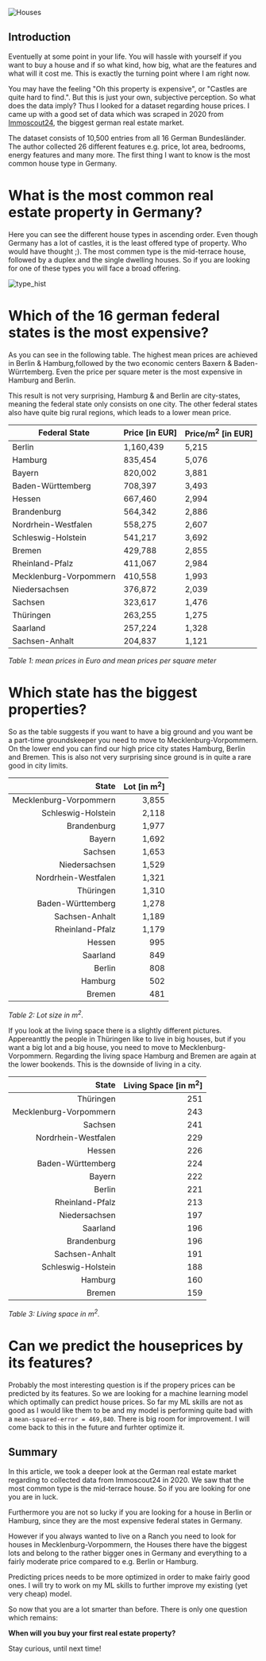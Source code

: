 ![Houses](/udacityhouseprices/docs/assets/houses.jpg)
## Introduction

Eventuelly at some point in your life.  You will hassle with yourself if you want to buy a house and if so what kind, how big, what are the features and what will it cost me. This is exactly the turning point where I am right now.

You may have the feeling "Oh this property is expensive", or "Castles are quite hard to find.". But this is just your own, subjective perception. So what does the data imply?
Thus I looked for a dataset regarding house prices. I came up with a good set of data which was scraped in 2020 from [Immoscout24](https://www.immobilienscout24.de/), the biggest german real estate market.

The dataset consists of 10,500 entries from all 16 German Bundesländer. The author collected 26 different features e.g. price, lot area, bedrooms, energy features and many more. The first thing I want to know is the most common house type in Germany.

# What is the most common real estate property in Germany?

Here you can see the different house types in ascending order. Even though Germany has a lot of castles, it is the least offered type of property. Who would have thought ;). The most commen type is the mid-terrace house, followed by a duplex and the single dwelling houses. So if you are looking for one of these types you will face a broad offering.

![type_hist](/udacityhouseprices/docs/assets/type_hist.png)

# Which of the 16 german federal states is the most expensive?

As you can see in the following table. The highest mean prices are achieved in Berlin & Hamburg,followed by the two economic centers Baxern & Baden-Würrtemberg.
Even the price per square meter is the most expensive in Hamburg and Berlin. 

This result is not very surprising, Hamburg & and Berlin are city-states, meaning the federal state only consists on one city. The other federal states also have quite big rural regions, which leads to a lower mean price.



| Federal State          | Price [in EUR] | Price/m<sup>2</sup> [in EUR] |
|------------------------|----------------|------------------|
|                 Berlin |      1,160,439 |            5,215 |
|                Hamburg |        835,454 |            5,076 |
|                 Bayern |        820,002 |            3,881 |
|      Baden-Württemberg |        708,397 |            3,493 |
|                 Hessen |        667,460 |            2,994 |
|            Brandenburg |        564,342 |            2,886 |
|    Nordrhein-Westfalen |        558,275 |            2,607 |
|     Schleswig-Holstein |        541,217 |            3,692 |
|                 Bremen |        429,788 |            2,855 |
|        Rheinland-Pfalz |        411,067 |            2,984 |
| Mecklenburg-Vorpommern |        410,558 |            1,993 |
|          Niedersachsen |        376,872 |            2,039 |
|                Sachsen |        323,617 |            1,476 |
|              Thüringen |        263,255 |            1,275 |
|               Saarland |        257,224 |            1,328 |
|         Sachsen-Anhalt |        204,837 |            1,121 |

*Table 1: mean prices in Euro and mean prices per square meter*

# Which state has the biggest properties?

So as the table suggests if you want to have a big ground and you want be a part-time groundskeeper you need to move to Mecklenburg-Vorpommern. On the lower end you can find our high price city states Hamburg, Berlin and Bremen. This is also not very surprising since ground is in quite a rare good in city limits.

|                  State |   Lot [in m<sup>2</sup>] |
|-----------------------:|------:|
| Mecklenburg-Vorpommern | 3,855 |
|     Schleswig-Holstein | 2,118 |
|            Brandenburg | 1,977 |
|                 Bayern | 1,692 |
|                Sachsen | 1,653 |
|          Niedersachsen | 1,529 |
|    Nordrhein-Westfalen | 1,321 |
|              Thüringen | 1,310 |
|      Baden-Württemberg | 1,278 |
|         Sachsen-Anhalt | 1,189 |
|        Rheinland-Pfalz | 1,179 |
|                 Hessen |   995 |
|               Saarland |   849 |
|                 Berlin |   808 |
|                Hamburg |   502 |
|                 Bremen |   481 |

*Table 2: Lot size in m<sup>2</sup>.*

If you look at the living space there is a slightly different pictures. Appereanttly the people in Thüringen like to live in big houses, but if you want a big lot and a big house, you need to move to Mecklenburg-Vorpommern. Regarding the living space Hamburg and Bremen are again at the lower bookends. This is the downside of living in a city.

|                  State | Living Space [in m<sup>2</sup>] |
|-----------------------:|-------------:|
|              Thüringen |          251 |
| Mecklenburg-Vorpommern |          243 |
|                Sachsen |          241 |
|    Nordrhein-Westfalen |          229 |
|                 Hessen |          226 |
|      Baden-Württemberg |          224 |
|                 Bayern |          222 |
|                 Berlin |          221 |
|        Rheinland-Pfalz |          213 |
|          Niedersachsen |          197 |
|               Saarland |          196 |
|            Brandenburg |          196 |
|         Sachsen-Anhalt |          191 |
|     Schleswig-Holstein |          188 |
|                Hamburg |          160 |
|                 Bremen |          159 |

*Table 3: Living space in m<sup>2</sup>.*

# Can we predict the houseprices by its features?
Probably the most interesting question is if the propery prices can be predicted by its features. So we are looking for a machine learning model which optimally can predict house prices. So far my ML skills are not as good as I would like them to be and my model is performing quite bad with a `mean-squared-error = 469,840`. There is big room for improvement. I will come back to this in the future and furhter optimize it.

## Summary
In this article, we took a deeper look at the German real estate market regarding to collected data from Immoscout24 in 2020.
We saw that the most common type is the mid-terrace house. So if you are looking for one you are in luck. 

Furthermore you are not so lucky if you are looking for a house in Berlin or Hamburg, since they are the most expensive federal states in Germany.

However if you always wanted to live on a Ranch you need to look for houses in Mecklenburg-Vorpommern, the Houses there have the biggest lots and belong to the rather bigger ones in Germany and everything to a fairly moderate price compared to e.g. Berlin or Hamburg.

Predicting prices needs to be more optimized in order to make fairly good ones. I will try to work on my ML skills to further improve my existing (yet very cheap) model.

So now that you are a lot smarter than before. There is only one question which remains:

**When will you buy your first real estate property?**

Stay curious, until next time!
